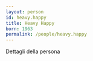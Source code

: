 ```yaml
---
layout: person
id: heavy.happy
title: Heavy Happy
born: 1963
permalink: /people/heavy.happy
---
```


Dettagli della persona 